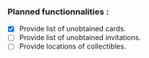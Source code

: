 ### Planned functionnalities :

- [X] Provide list of unobtained cards.
- [ ] Provide list of unobtained invitations.
- [ ] Provide locations of collectibles.